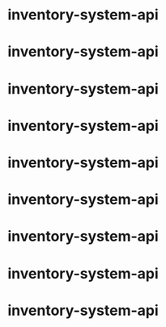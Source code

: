 # inventory-system-api
# inventory-system-api
# inventory-system-api
# inventory-system-api
# inventory-system-api
# inventory-system-api
# inventory-system-api
# inventory-system-api
# inventory-system-api
